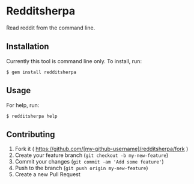 # Redditsherpa

Read reddit from the command line.

## Installation

Currently this tool is command line only. To install, run:

    $ gem install redditsherpa

## Usage

For help, run:

    $ redditsherpa help

## Contributing

1. Fork it ( https://github.com/[my-github-username]/redditsherpa/fork )
2. Create your feature branch (`git checkout -b my-new-feature`)
3. Commit your changes (`git commit -am 'Add some feature'`)
4. Push to the branch (`git push origin my-new-feature`)
5. Create a new Pull Request
